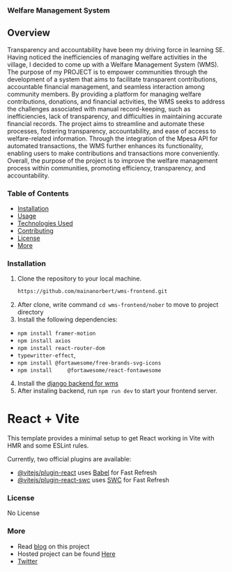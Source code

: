 ### Welfare Management System

## Overview

Transparency and accountability have been my driving force in learning SE. Having noticed the inefficiencies of managing welfare activities in the village, I decided to come up with a Welfare Management System (WMS). The purpose of my PROJECT is to empower communities through the development of a system that aims to facilitate transparent contributions, accountable financial management, and seamless interaction among community members. By providing a platform for managing welfare contributions, donations, and financial activities, the WMS seeks to address the challenges associated with manual record-keeping, such as inefficiencies, lack of transparency, and difficulties in maintaining accurate financial records. The project aims to streamline and automate these processes, fostering transparency, accountability, and ease of access to welfare-related information. Through the integration of the Mpesa API for automated transactions, the WMS further enhances its functionality, enabling users to make contributions and transactions more conveniently. Overall, the purpose of the project is to improve the welfare management process within communities, promoting efficiency, transparency, and accountability.
### Table of Contents

- [Installation](#installation)
- [Usage](#usage)
- [Technologies Used](#technologies-used)
- [Contributing](#contributing)
- [License](#license)
- [More](#more)

### Installation

1. Clone the repository to your local machine.
   ```sh
   https://github.com/mainanorbert/wms-frontend.git
 2. After clone, write command `cd wms-frontend/nober` to move to project directory
 3. Install the following dependencies:
 - `npm install framer-motion`
 - `npm install axios`
 - `npm install react-router-dom`
 - `typewritter-effect`,
 - `npm install @fortawesome/free-brands-svg-icons`
 - `npm install 	@fortawesome/react-fontawesome`
 4. Install the [django backend for wms](https://github.com/mainanorbert/Welfare_Management_System/tree/main)
 5. After instaling backend, run `npm run dev` to start your frontend server.
# React + Vite

This template provides a minimal setup to get React working in Vite with HMR and some ESLint rules.

Currently, two official plugins are available:

- [@vitejs/plugin-react](https://github.com/vitejs/vite-plugin-react/blob/main/packages/plugin-react/README.md) uses [Babel](https://babeljs.io/) for Fast Refresh
- [@vitejs/plugin-react-swc](https://github.com/vitejs/vite-plugin-react-swc) uses [SWC](https://swc.rs/) for Fast Refresh

### License
No License

### More
- Read [blog](https://gist.github.com/mainanorbert/e7ff15c322f1c2bfa6d6a957750f81b5) on this project
- Hosted project can be found [Here](https://wms.nobertechx.xyz/)
- [Twitter](https://twitter.com/mainanorbert2)
